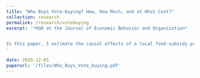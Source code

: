 ```yaml
---
title: "Who Buys Vote-buying? How, How Much, and at What Cost?"
collection: research
permalink: /research/votebuying
excerpt: '*R&R at the Journal of Economic Behavior and Organization*


In this paper, I estimate the causal effects of a local food-subsidy program on electoral outcomes. I exploit the variation in voters walking distances from the program stores to identify their accessibility to the program. I find that a distributive spending in the amount of ~5% of GDP per capita buys an additional vote for the incumbent. I then investigate who --based on partisanship-- responds to the subsidy, and how much and how they respond. The findings indicate that all types of voters respond to the distributive spending in line with the reciprocity rule; however, they respond through different channels and in different magnitude. Importantly, the salient channel for opposition voters is abstention-buying, whereas incumbent supporters respond by an increased turnout.
'

date: 2020-12-01
paperurl: '/files/Who_Buys_Vote_buying.pdf'
---
```


